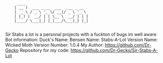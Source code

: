 ```
     ____                            
    | __ )  ___ _ __  ___  ___ _ __  
    |  _ \ / _ \ '_ \/ __|/ _ \ '_ \ 
    | |_) |  __/ | | \__ \  __/ | | |
    |____/ \___|_| |_|___/\___|_| |_|
                                  
```
Sir Stabs a lot is a personal projects with a fuckton of bugs im well aware
Bot information: 
Duck's Name: Bensen
Name: Stabs-A-Lot
Version Name: Wicked Moth
Version Number: 1.0.4
My Author: https://github.com/Dr-Gecko
Repository for my code: https://github.com/Dr-Gecko/Sir-Stabs-A-Lot
